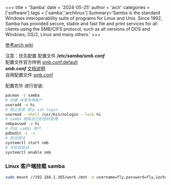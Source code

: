+++
title = 'Samba'
date = '2024-05-25'
author = 'aiclr'
categories = ['software']
tags = ['samba','archlinux']
Summary='Samba is the standard Windows interoperability suite of programs for Linux and Unix. Since 1992, Samba has provided secure, stable and fast file and print services for all clients using the SMB/CIFS protocol, such as all versions of DOS and Windows, OS/2, Linux and many others.'
+++

[参考arch wiki](https://wiki.archlinux.org/title/Samba)

注意：优先配置 配置文件 ***/etc/samba/smb.conf*** \
配置文件官方样例 [smb.conf.default](https://git.samba.org/samba.git/?p=samba.git;a=blob_plain;f=examples/smb.conf.default;hb=HEAD) \
***smb.conf*** [文档说明](https://man.archlinux.org/man/smb.conf.5) \
自用配置文件 [smb.conf](conf/smb.conf)

配置完毕 进行安装:
```sh
pacman -S samba
# 创建 共享专用账户 
useradd -m hi
# 禁止登录 禁止 ssh login 
usermod --shell /usr/bin/nologin --lock hi
# samba 拥有自己的密码管理
smbpasswd -a hi
# 列出 samba 用户
pdbedit -L -v
# 启动测试
systemctl start smb
# 开机自启动
systemctl enable smb
```

### Linux 客户端挂载 samba

```sh
sudo mount //192.168.1.165/work /mnt -o username=fly,password=fly,iocharset=utf8
```
